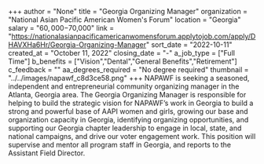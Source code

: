 +++
author = "None"
title = "Georgia Organizing Manager"
organization = "National Asian Pacific American Women's Forum"
location = "Georgia"
salary = "$60,000-$70,000"
link = "https://nationalasianpacificamericanwomensforum.applytojob.com/apply/DHAVXHa6Hr/Georgia-Organizing-Manager"
sort_date = "2022-10-11"
created_at = "October 11, 2022"
closing_date = "-"
a_job_type = ["Full Time"]
b_benefits = ["Vision","Dental","General Benefits","Retirement"]
c_feedback = ""
aa_degrees_required = "No degree required"
thumbnail = "../../images/napawf_c8d3ce58.png"
+++
NAPAWF is seeking a seasoned, independent and entrepreneurial community organizing manager in the Atlanta, Georgia area. The Georgia Organizing Manager is responsible for helping to build the strategic vision for NAPAWF’s work in Georgia to build a strong and powerful base of AAPI women and girls, growing our base and organization capacity in Georgia, identifying organizing opportunities, and supporting our Georgia chapter leadership to engage in local, state, and national campaigns, and drive our voter engagement work. This position will supervise and mentor all program staff in Georgia, and reports to the Assistant Field Director.